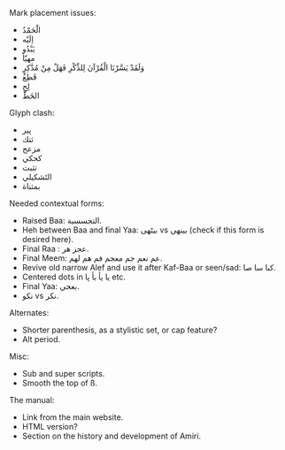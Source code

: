 Mark placement issues:
* الْحَمْدُ
* اِلَيْه
* يَبْدُو
* مهيّأ
* وَلَقَدْ يَسَّرْنَا الْقُرْآنَ لِلذِّكْرِ فَهَلْ مِنْ مُدَّكِرٍ
* قَطِعُ
* لِحِ
* الخَطّ

Glyph clash:
* پیر
* ثتك
* مزعج
* كحكي
* تثبت
* التَشكيلي
* بمثناة

Needed contextual forms:
* Raised Baa: التجسسية.
* Heh between Baa and final Yaa: بیٹھی vs بينهي (check if this form is desired here).
* Final Raa : عجز هر.
* Final Meem: عم نعم جم معجم فم هم لهم.
* Revive old narrow Alef and use it after Kaf-Baa or seen/sad: كبا سا صا.
* Centered dots in يا يأ بأ پا etc.
* Final Yaa: بعجي.
* نكو vs نكر.

Alternates:
* Shorter parenthesis, as a stylistic set, or cap feature?
* Alt period.

Misc:
* Sub and super scripts.
* Smooth the top of ß.

The manual:
* Link from the main website.
* HTML version?
* Section on the history and development of Amiri.
